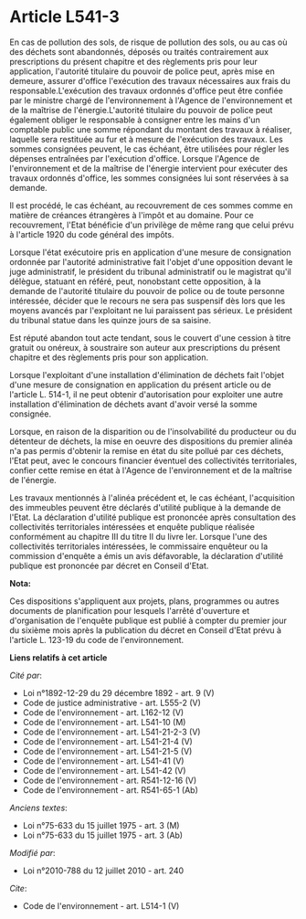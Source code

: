 # Article L541-3

En cas de pollution des sols, de risque de pollution des sols, ou au cas où des déchets sont abandonnés, déposés ou traités
contrairement aux prescriptions du présent chapitre et des règlements pris pour leur application, l'autorité titulaire du
pouvoir de police peut, après mise en demeure, assurer d'office l'exécution des travaux nécessaires aux frais du
responsable.L'exécution des travaux ordonnés d'office peut être confiée par le ministre chargé de l'environnement à l'Agence
de l'environnement et de la maîtrise de l'énergie.L'autorité titulaire du pouvoir de police peut également obliger le
responsable à consigner entre les mains d'un comptable public une somme répondant du montant des travaux à réaliser, laquelle
sera restituée au fur et à mesure de l'exécution des travaux. Les sommes consignées peuvent, le cas échéant, être utilisées
pour régler les dépenses entraînées par l'exécution d'office. Lorsque l'Agence de l'environnement et de la maîtrise de
l'énergie intervient pour exécuter des travaux ordonnés d'office, les sommes consignées lui sont réservées à sa demande. 

Il est procédé, le cas échéant, au recouvrement de ces sommes comme en matière de créances étrangères à l'impôt et au
domaine. Pour ce recouvrement, l'Etat bénéficie d'un privilège de même rang que celui prévu à l'article 1920 du code général
des impôts. 

Lorsque l'état exécutoire pris en application d'une mesure de consignation ordonnée par l'autorité administrative fait
l'objet d'une opposition devant le juge administratif, le président du tribunal administratif ou le magistrat qu'il délègue,
statuant en référé, peut, nonobstant cette opposition, à la demande de l'autorité titulaire du pouvoir de police ou de toute
personne intéressée, décider que le recours ne sera pas suspensif dès lors que les moyens avancés par l'exploitant ne lui
paraissent pas sérieux. Le président du tribunal statue dans les quinze jours de sa saisine. 

Est réputé abandon tout acte tendant, sous le couvert d'une cession à titre gratuit ou onéreux, à soustraire son auteur aux
prescriptions du présent chapitre et des règlements pris pour son application. 

Lorsque l'exploitant d'une installation d'élimination de déchets fait l'objet d'une mesure de consignation en application du
présent article ou de l'article L. 514-1, il ne peut obtenir d'autorisation pour exploiter une autre installation
d'élimination de déchets avant d'avoir versé la somme consignée. 

Lorsque, en raison de la disparition ou de l'insolvabilité du producteur ou du détenteur de déchets, la mise en oeuvre des
dispositions du premier alinéa n'a pas permis d'obtenir la remise en état du site pollué par ces déchets, l'Etat peut, avec
le concours financier éventuel des collectivités territoriales, confier cette remise en état à l'Agence de l'environnement et
de la maîtrise de l'énergie. 

Les travaux mentionnés à l'alinéa précédent et, le cas échéant, l'acquisition des immeubles peuvent être déclarés d'utilité
publique à la demande de l'Etat. La déclaration d'utilité publique est prononcée après consultation des collectivités
territoriales intéressées et enquête publique réalisée conformément au chapitre III du titre II du livre Ier. Lorsque l'une
des collectivités territoriales intéressées, le commissaire enquêteur ou la commission d'enquête a émis un avis défavorable,
la déclaration d'utilité publique est prononcée par décret en Conseil d'Etat.

**Nota:**

Ces dispositions s'appliquent aux projets, plans, programmes ou autres documents de planification pour lesquels l'arrêté
d'ouverture et d'organisation de l'enquête publique est publié à compter du premier jour du sixième mois après la publication
du décret en Conseil d'Etat prévu à l'article L. 123-19 du code de l'environnement.

**Liens relatifs à cet article**

_Cité par_:

  - Loi n°1892-12-29 du 29 décembre 1892 - art. 9 (V)
  - Code de justice administrative - art. L555-2 (V)
  - Code de l'environnement - art. L162-12 (V)
  - Code de l'environnement - art. L541-10 (M)
  - Code de l'environnement - art. L541-21-2-3 (V)
  - Code de l'environnement - art. L541-21-4 (V)
  - Code de l'environnement - art. L541-21-5 (V)
  - Code de l'environnement - art. L541-41 (V)
  - Code de l'environnement - art. L541-42 (V)
  - Code de l'environnement - art. R541-12-16 (V)
  - Code de l'environnement - art. R541-65-1 (Ab)

_Anciens textes_:

  - Loi n°75-633 du 15 juillet 1975 - art. 3 (M)
  - Loi n°75-633 du 15 juillet 1975 - art. 3 (Ab)

_Modifié par_:

  - Loi n°2010-788 du 12 juillet 2010 - art. 240

_Cite_:

  - Code de l'environnement - art. L514-1 (V)
